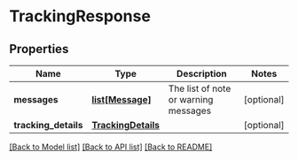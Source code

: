 # TrackingResponse

## Properties
Name | Type | Description | Notes
------------ | ------------- | ------------- | -------------
**messages** | [**list[Message]**](Message.md) | The list of note or warning messages | [optional] 
**tracking_details** | [**TrackingDetails**](TrackingDetails.md) |  | [optional] 

[[Back to Model list]](../README.md#documentation-for-models) [[Back to API list]](../README.md#documentation-for-api-endpoints) [[Back to README]](../README.md)


